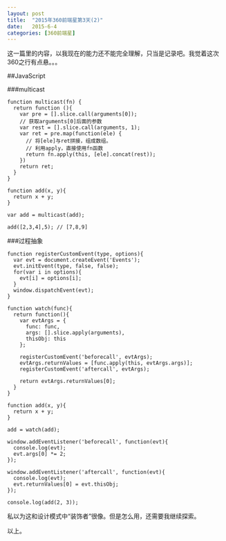 ```yaml
---
layout: post
title:  "2015年360前端星第3天(2)"
date:   2015-6-4
categories: [360前端星]
---
```


这一篇里的内容，以我现在的能力还不能完全理解，只当是记录吧。我觉着这次360之行有点悬。。。

##JavaScript

###multicast

	function multicast(fn) {
	  return function (){
	    var pre = [].slice.call(arguments[0]);
		// 获取arguments[0]后面的参数
	    var rest = [].slice.call(arguments, 1);
	    var ret = pre.map(function(ele) {
		  // 将[ele]与ret拼接，组成数组。
		  // 利用apply，直接使用fn函数
	      return fn.apply(this, [ele].concat(rest));
	    })
	    return ret;
	  }
	}

	function add(x, y){
      return x + y;
	}

	var add = multicast(add);

	add([2,3,4],5); // [7,8,9]

###过程抽象

	function registerCustomEvent(type, options){
	  var evt = document.createEvent('Events');
	  evt.initEvent(type, false, false);
	  for(var i in options){
	    evt[i] = options[i];
	  }
	  window.dispatchEvent(evt);
	}
	
	function watch(func){
	  return function(){
	    var evtArgs = {
	      func: func,
	      args: [].slice.apply(arguments),
	      thisObj: this
	    };
	
	    registerCustomEvent('beforecall', evtArgs);
	    evtArgs.returnValues = [func.apply(this, evtArgs.args)];
	    registerCustomEvent('aftercall', evtArgs);
	
	    return evtArgs.returnValues[0];
	  }
	}
	
	function add(x, y){
	  return x + y;
	}
	
	add = watch(add);
	
	window.addEventListener('beforecall', function(evt){
	  console.log(evt);
	  evt.args[0] *= 2;
	});
	
	window.addEventListener('aftercall', function(evt){
	  console.log(evt);
	  evt.returnValues[0] = evt.thisObj;
	});
	
	console.log(add(2, 3));

私以为这和设计模式中“装饰者”很像。但是怎么用，还需要我继续探索。

以上。